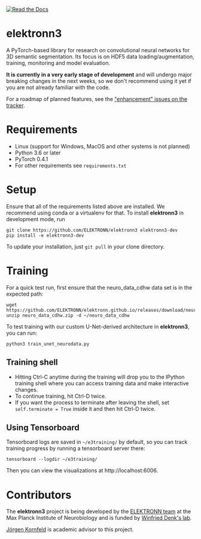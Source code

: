 [![Read the Docs](https://readthedocs.org/projects/elektronn3/badge/?version=latest)](https://elektronn3.readthedocs.io/en/latest/)

# elektronn3

A PyTorch-based library for research on
convolutional neural networks for 3D semantic segmentation.
Its focus is on HDF5 data loading/augmentation, training, monitoring
and model evaluation.

**It is currently in a very early stage of development** and will
undergo major breaking changes in the next weeks, so we don't
recommend using it yet if you are not already familiar with the code.

For a roadmap of planned features, see the ["enhancement" issues on the tracker](https://github.com/ELEKTRONN/elektronn3/issues?q=is%3Aissue+is%3Aopen+label%3Aenhancement).

# Requirements

- Linux (support for Windows, MacOS and other systems is not planned)
- Python 3.6 or later
- PyTorch 0.4.1
- For other requirements see `requirements.txt`


# Setup

Ensure that all of the requirements listed above are installed.
We recommend using conda or a virtualenv for that.
To install **elektronn3** in development mode, run

    git clone https://github.com/ELEKTRONN/elektronn3 elektronn3-dev
    pip install -e elektronn3-dev

To update your installation, just `git pull` in your clone
directory.

# Training

For a quick test run, first ensure that the neuro_data_cdhw data set is
in the expected path:

    wget https://github.com/ELEKTRONN/elektronn.github.io/releases/download/neuro_data_cdhw/neuro_data_cdhw.zip
    unzip neuro_data_cdhw.zip -d ~/neuro_data_cdhw

To test training with our custom U-Net-derived architecture in **elektronn3**,
you can run:

    python3 train_unet_neurodata.py


## Training shell

- Hitting Ctrl-C anytime during the training will drop you to the
IPython training shell where you can access training data and make interactive
changes.
- To continue training, hit Ctrl-D twice.
- If you want the process to terminate after leaving the shell, set
`self.terminate = True` inside it and then hit Ctrl-D twice.


## Using Tensorboard

Tensorboard logs are saved in `~/e3training/` by default, so you can track training
progress by running a tensorboard server there:

    tensorboard --logdir ~/e3training/

Then you can view the visualizations at http://localhost:6006.


# Contributors


The **elektronn3** project is being developed by the
[ELEKTRONN team](https://github.com/orgs/ELEKTRONN/people) at the
Max Planck Institute of Neurobiology and is funded by
[Winfried Denk's lab](http://www.neuro.mpg.de/denk).

[Jörgen Kornfeld](http://www.neuro.mpg.de/person/43611/3242677)
is academic advisor to this project.
